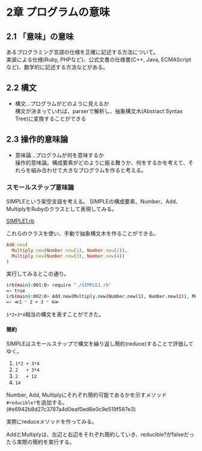 2章 プログラムの意味
===========================

2.1 「意味」の意味
---------------------------

あるプログラミング言語の仕様を正確に記述する方法について。  
実装による仕様(Ruby, PHPなど)、公式文書の仕様書(C++, Java, ECMAScriptなど)、数学的に記述する方法などがある。


2.2 構文
--------------------------
- 構文…プログラムがどのように見えるか  
  構文が決まっていれば、parserで解析し、抽象構文木(Abstract Syntax Tree)に変換することができる

2.3 操作的意味論
--------------------------
- 意味論…プログラムが何を意味するか  
  操作的意味論。構成要素がどのように振る舞うか、何をするかを考えて、それらを組み合わせて大きなプログラムを作ると考える。


### スモールステップ意味論

SIMPLEという架空言語を考える。
SIMPLEの構成要素、Number、Add、MultiplyをRubyのクラスとして表現してみる。

[SIMPLE1.rb](SIMPLE1.rb)

これらのクラスを使い、手動で抽象構文木を作ることができる。

```ruby
Add.new(
  Multiply.new(Number.new(1), Number.new(2)),
  Multiply.new(Number.new(3), Number.new(4))
)
```

実行してみるとこの通り。

```bash
irb(main):001:0> require "./SIMPLE1.rb"
=> true
irb(main):002:0> Add.new(Multiply.new(Number.new(1), Number.new(2)), Multiply.new(Number.new(3), Number.new(4)))
=> ≪1 * 2 + 3 * 4≫
```

`1*2+3*4`相当の構文を表すことができた。

#### 簡約

SIMPLEはスモールステップで構文を繰り返し簡約(reduce)することで評価してゆく。

1. `1*2 + 3*4`
2. `2   + 3*4`
3. `2   + 12`
3. `14`

Number, Add, Multiplyにそれぞれ簡約可能であるかを示すメソッド`#reducible?`を追加する。
(#e6942b8d27c3787a4d0eaf0ed6e0c9e519f587e3)

実際にreduceメソッドを作ってみる。

AddとMultiplyは、左辺と右辺をそれぞれ簡約していき、reducible?がfalseだったら実際の簡約を実行する。
